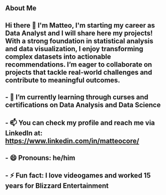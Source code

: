 ## About Me
## Hi there 👋 I'm Matteo, I'm starting my career as Data Analyst and I will share here my projects! With a strong foundation in statistical analysis and data visualization, I enjoy transforming complex datasets into actionable recommendations. I’m eager to collaborate on projects that tackle real-world challenges and contribute to meaningful outcomes. 

## - 🌱 I’m currently learning through curses and certifications on Data Analysis and Data Science
## - 📫 You can check my profile and reach me via LinkedIn at: https://www.linkedin.com/in/matteocore/
## - 😄 Pronouns: he/him
## - ⚡ Fun fact: I love videogames and worked 15 years for Blizzard Entertainment
<!--
**MatData79/MatData79** is a ✨ _special_ ✨ repository because its `README.md` (this file) appears on your GitHub profile.

Here are some ideas to get you started:

- 🔭 I’m currently working on ...
- 🌱 I’m currently learning ...
- 👯 I’m looking to collaborate on ...
- 🤔 I’m looking for help with ...
- 💬 Ask me about ...
- 📫 How to reach me: ...
- 😄 Pronouns: ...
- ⚡ Fun fact: ...
-->
